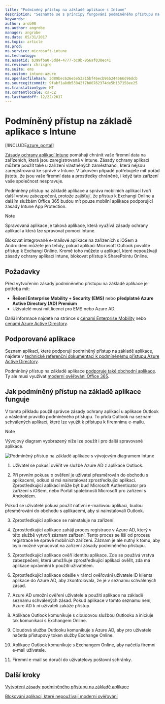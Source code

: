 ```yaml
---
title: "Podmíněný přístup na základě aplikace s Intune"
description: "Seznamte se s principy fungování podmíněného přístupu na základě aplikace se službou Intune."
keywords: 
author: arob98
ms.author: angrobe
manager: angrobe
ms.date: 05/31/2017
ms.topic: article
ms.prod: 
ms.service: microsoft-intune
ms.technology: 
ms.assetid: b399fba0-5dd4-4777-bc9b-856af038ec41
ms.reviewer: chrisgre
ms.suite: ems
ms.custom: intune-azure
ms.openlocfilehash: 3d89bec626e5e53a15bf46ecb96b244566d96dcb
ms.sourcegitcommit: 9fabf1a8db53842f7b00762374de5b137158ee25
ms.translationtype: HT
ms.contentlocale: cs-CZ
ms.lasthandoff: 12/22/2017
---
```

# <a name="app-based-conditional-access-with-intune"></a>Podmíněný přístup na základě aplikace s Intune

[!INCLUDE[azure_portal](./includes/azure_portal.md)]

[Zásady ochrany aplikací Intune](app-protection-policy.md) pomáhají chránit vaše firemní data na zařízeních, která jsou zaregistrovaná v Intune. Zásady ochrany aplikací můžete použít také u zařízení vlastněných zaměstnanci, která nejsou zaregistrovaná ke správě v Intune. V takovém případě potřebujete mít pořád jistotu, že jsou vaše firemní data a prostředky chráněné, i když tato zařízení vaše společnost nespravuje.

Podmíněný přístup na základě aplikace a správa mobilních aplikací tvoří další vrstvu zabezpečení, protože zajišťují, že přístup k Exchangi Online a dalším službám Office 365 budou mít pouze mobilní aplikace podporující zásady Intune App Protection.

> [!NOTE]
> Spravovaná aplikace je taková aplikace, která využívá zásady ochrany aplikací a která lze spravovat pomocí Intune.

Blokovat integrované e-mailové aplikace na zařízeních s iOSem a Androidem můžete jen tehdy, pokud aplikaci Microsoft Outlook povolíte přístup k Exchangi Online. Kromě toho můžete u aplikací, které nepoužívají zásady ochrany aplikací Intune, blokovat přístup k SharePointu Online.

## <a name="prerequisites"></a>Požadavky
Před vytvořením zásady podmíněného přístupu na základě aplikace je potřeba mít:

- **Řešení Enterprise Mobility + Security (EMS)** nebo **předplatné Azure Active Directory (AD) Premium**
- Uživatelé musí mít licenci pro EMS nebo Azure AD.

Další informace najdete na stránce s [cenami Enterprise Mobility](https://www.microsoft.com/cloud-platform/enterprise-mobility-pricing) nebo [cenami Azure Active Directory](https://azure.microsoft.com/pricing/details/active-directory/).

## <a name="supported-apps"></a>Podporované aplikace

Seznam aplikací, které podporují podmíněný přístup na základě aplikace, najdete v [technické referenční dokumentaci k podmíněnému přístupu Azure Active Directory](https://docs.microsoft.com/azure/active-directory/active-directory-conditional-access-technical-reference).

Podmíněný přístup na základě aplikace [podporuje také obchodní aplikace](https://docs.microsoft.com/intune-classic/deploy-use/block-apps-with-no-modern-authentication). Ty ale musí využívat [moderní ověřování Office 365](https://support.office.com/article/Using-Office-365-modern-authentication-with-Office-clients-776c0036-66fd-41cb-8928-5495c0f9168a).

## <a name="how-app-based-conditional-access-works"></a>Jak podmíněný přístup na základě aplikace funguje

V tomto příkladu použil správce zásady ochrany aplikací u aplikace Outlook a následné pravidlo podmíněného přístupu. To přidá Outlook na seznam schválených aplikací, které lze využít k přístupu k firemnímu e-mailu.

> [!NOTE]
> Vývojový diagram vyobrazený níže lze použít i pro další spravované aplikace.

![Podmíněný přístup na základě aplikace s vývojovým diagramem Intune](./media/ca-intune-common-ways-3.png)

1.  Uživatel se pokusí ověřit ve službě Azure AD z aplikace Outlook.

2.  Při prvním pokusu o ověření je uživatel přesměrován do obchodu s aplikacemi, odkud si má nainstalovat zprostředkující aplikaci. Zprostředkující aplikací může být buď Microsoft Authenticator pro zařízení s iOSem, nebo Portál společnosti Microsoft pro zařízení s Androidem.

 Pokud se uživatelé pokusí použít nativní e-mailovou aplikaci, budou přesměrováni do obchodu s aplikacemi, aby si nainstalovali Outlook.

3.  Zprostředkující aplikace se nainstaluje na zařízení.

4.  Zprostředkující aplikace zahájí proces registrace v Azure AD, který v této službě vytvoří záznam zařízení. Tento proces se liší od procesu registrace ke správě mobilních zařízení. Záznam je ale nutný k tomu, aby bylo možné vynucovat na zařízení zásady podmíněného přístupu.

5.  Zprostředkující aplikace ověří identitu aplikace. Zde se používá vrstva zabezpečení, která umožňuje zprostředkující aplikaci ověřit, zda má aplikace oprávnění k použití uživatelem.

6.  Zprostředkující aplikace odešle v rámci ověřování uživatele ID klienta aplikace do Azure AD, aby zkontrolovala, že je v seznamu schválených zásad.

7.  Azure AD umožní ověření uživatele a použití aplikace na základě seznamu schválených zásad. Pokud aplikace v tomto seznamu není, Azure AD k ní uživateli zakáže přístup.

8.  Aplikace Outlook komunikuje s cloudovou službou Outlooku a iniciuje tak komunikaci s Exchangem Online.

9.  Cloudová služba Outlooku komunikuje s Azure AD, aby pro uživatele načetla přístupový token služby Exchange Online.

10.  Aplikace Outlook komunikuje s Exchangem Online, aby načetla firemní e-mail uživatele.

11.  Firemní e-mail se doručí do uživatelovy poštovní schránky.

## <a name="next-steps"></a>Další kroky
[Vytvoření zásady podmíněného přístupu na základě aplikace](app-based-conditional-access-intune-create.md)

[Blokování aplikací, které nepoužívají moderní ověřování](app-modern-authentication-block.md)

